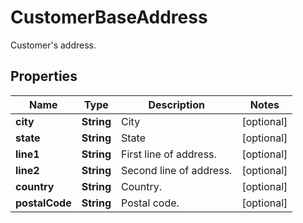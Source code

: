 

# CustomerBaseAddress

Customer's address.

## Properties

| Name | Type | Description | Notes |
|------------ | ------------- | ------------- | -------------|
|**city** | **String** | City |  [optional] |
|**state** | **String** | State |  [optional] |
|**line1** | **String** | First line of address. |  [optional] |
|**line2** | **String** | Second line of address. |  [optional] |
|**country** | **String** | Country. |  [optional] |
|**postalCode** | **String** | Postal code. |  [optional] |



